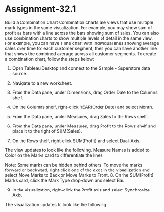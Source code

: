 # Assignment-32.1
Build a Combination Chart
Combination charts are views that use multiple mark types in the same visualization. For example, you may show sum of profit as bars with a line across the bars showing sum of sales. You can also use combination charts to show multiple levels of detail in the same view. For example, you can have a line chart with individual lines showing average sales over time for each customer segment, then you can have another line that shows the combined average across all customer segments.
To create a combination chart, follow the steps below:
1.	Open Tableau Desktop and connect to the Sample - Superstore data source.
2.	Navigate to a new worksheet.
3.	From the Data pane, under Dimensions, drag Order Date to the Columns shelf.
4.	On the Columns shelf, right-click YEAR(Order Date) and select Month.
 
5.	From the Data pane, under Measures, drag Sales to the Rows shelf.
6.	From the Data pane, under Measures, drag Profit to the Rows shelf and place it to the right of SUM(Sales).
7.	On the Rows shelf, right-click SUM(Profit) and select Dual-Axis.
 
The view updates to look like the following. Measure Names is added to Color on the Marks card to differentiate the lines.
 
Note: Some marks can be hidden behind others. To move the marks forward or backward, right-click one of the axes in the visualization and select Move Marks to Back or Move Marks to Front.
8.	On the SUM(Profit) Marks card, click the Mark Type drop-down and select Bar.
 
9.	In the visualization, right-click the Profit axis and select Synchronize Axis.
 
The visualization updates to look like the following.
 

